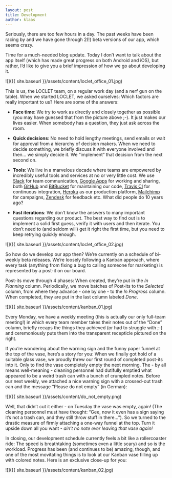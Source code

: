 ```yaml
---
layout: post
title: Development
author: klaas
---
```


Seriously, there are too few hours in a day. The past weeks have been racing by and we have gone through 2(!) beta 
versions of our app, which seems crazy.

Time for a much-needed blog update. Today I don’t want to talk about the app itself (which has made great progress on
 both Android and iOS), but rather, I’d like to give you a brief impression of how we go about developing it.

![]({{ site.baseurl }}/assets/content/loclet_office_01.jpg)

This is us, the LOCLET team, on a regular work day (and a nerf gun on the table). When we started 
LOCLET, we asked ourselves: Which factors are really important to us? Here are some of the answers:

* **Face time**: We try to work as directly and closely together as possible (you may have guessed that from the picture
 above ;-). It just makes our lives easier. When somebody has a question, they just ask across the room.

* **Quick decisions**: No need to hold lengthy meetings, send emails or wait for approval from a hierarchy of decision 
makers. When we need to decide something, we briefly discuss it with everyone involved and then... we simply decide 
it. We “implement“ that decision from the next second on.

* **Tools**: We live in a marvelous decade where teams are empowered by incredibly useful tools and services at no or 
very little cost. We use [Slack](https://slack.com/) for team communication,
[Google Apps](https://www.google.com/work/apps/business/) for working and sharing, both [GitHub](https://github.com/)
and [BitBucket](https://bitbucket.org/) for maintaining our code, [Travis CI](https://travis-ci.com/) for continuous 
integration, [Heroku](https://www.heroku.com/) as our production platform, [Mailchimp](http://mailchimp.com/) for 
campaigns, [Zendesk](https://www.zendesk.com/) for feedback etc. What did people do 10 years ago?

* **Fast iterations**: We don’t know the answers to many important questions regarding our product. The best way to 
find out is to implement a solid first guess, verify it with users and then iterate. You don’t need to (and seldom 
will) get it right the first time, but you need to keep retrying quickly enough.

![]({{ site.baseurl }}/assets/content/loclet_office_02.jpg)

So how do we develop our app then? We’re currently on a schedule of bi-weekly beta releases. We’re loosely following
a Kanban approach, where every task (anything from fixing a bug to calling someone for marketing) is represented by a
post-it on our board.

Post-its move through 4 phases: When created, they’re put in the *In Planning* column. Periodically, we move batches
of Post-its to the *Selected* column, from where they advance - one by one - to the *In Progress* column. When 
completed, they are put in the last column labeled *Done*.

![]({{ site.baseurl }}/assets/content/kanban_01.jpg)

Every Monday, we have a weekly meeting (this is actually our only full-team meeting!) in which every team member 
takes their notes out of the “Done” column, briefly recaps the things they achieved (or had to struggle with ;-) and
ceremoniously puts them into the transparent recepticle pictured on the right.

If you’re wondering about the warning sign and the funny paper funnel at the top of the vase, here’s a story for you:
When we finally got hold of a suitable glass vase, we proudly threw our first round of completed post-its into it. 
Only to find the vase completely empty the next morning. The - by all means well-meaning - cleaning personnel had 
dutifully emptied what appeared to be a weird trash can with a bunch of crumpled notes. Before our next weekly, we 
attached a nice warning sign with a crossed-out trash can and the message “Please do not empty” (in German):

![]({{ site.baseurl }}/assets/content/do_not_empty.png)

Well, that didn’t cut it either - on Tuesday the vase was empty, again! (The cleaning personnel must have thought: 
“Gee, now it even has a sign saying it’s not a trash can, and they still throw stuff in there…”). So we turned to the
drastic measure of firmly attaching a one-way funnel at the top. Turn it upside down all you want - *ain’t no note 
ever leaving that vase again!*

In closing, our development schedule currently feels a bit like a rollercoaster ride: The speed is breathtaking 
(sometimes even a little scary) and so is the workload. Progress has been (and continues to be) amazing, though, and 
one of the most movitating things is to look at our Kanban vase filling up with colored notes. Here is an exclusive 
close-up for you:

![]({{ site.baseurl }}/assets/content/kanban_02.jpg)
